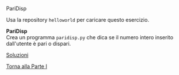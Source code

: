 PariDisp



Usa la repository `helloworld` per caricare questo esercizio.

**PariDisp**<br>
Crea un programma `paridisp.py` che dica se il numero intero
inserito dall'utente è pari o dispari.

<a href="https://github.com/FabioZTessitore/laboratorio/tree/master/esercizi/part-i/primo-programma">Soluzioni</a>

<a href="/activities/1">Torna alla Parte I</a>
